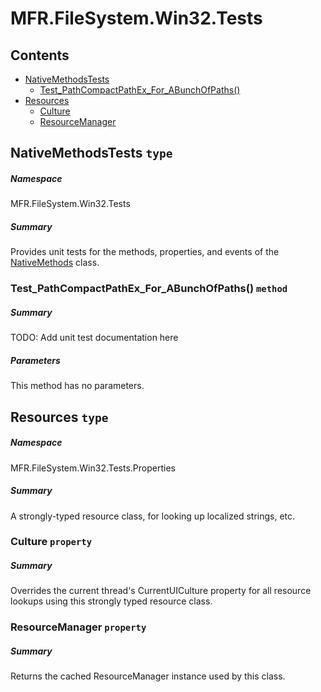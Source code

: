 <a name='assembly'></a>
# MFR.FileSystem.Win32.Tests

## Contents

- [NativeMethodsTests](#T-MFR-FileSystem-Win32-Tests-NativeMethodsTests 'MFR.FileSystem.Win32.Tests.NativeMethodsTests')
  - [Test_PathCompactPathEx_For_ABunchOfPaths()](#M-MFR-FileSystem-Win32-Tests-NativeMethodsTests-Test_PathCompactPathEx_For_ABunchOfPaths 'MFR.FileSystem.Win32.Tests.NativeMethodsTests.Test_PathCompactPathEx_For_ABunchOfPaths')
- [Resources](#T-MFR-FileSystem-Win32-Tests-Properties-Resources 'MFR.FileSystem.Win32.Tests.Properties.Resources')
  - [Culture](#P-MFR-FileSystem-Win32-Tests-Properties-Resources-Culture 'MFR.FileSystem.Win32.Tests.Properties.Resources.Culture')
  - [ResourceManager](#P-MFR-FileSystem-Win32-Tests-Properties-Resources-ResourceManager 'MFR.FileSystem.Win32.Tests.Properties.Resources.ResourceManager')

<a name='T-MFR-FileSystem-Win32-Tests-NativeMethodsTests'></a>
## NativeMethodsTests `type`

##### Namespace

MFR.FileSystem.Win32.Tests

##### Summary

Provides unit tests for the methods, properties, and events of the
[NativeMethods](#T-MFR-FileSystem-Win32-NativeMethods 'MFR.FileSystem.Win32.NativeMethods') class.

<a name='M-MFR-FileSystem-Win32-Tests-NativeMethodsTests-Test_PathCompactPathEx_For_ABunchOfPaths'></a>
### Test_PathCompactPathEx_For_ABunchOfPaths() `method`

##### Summary

TODO: Add unit test documentation here

##### Parameters

This method has no parameters.

<a name='T-MFR-FileSystem-Win32-Tests-Properties-Resources'></a>
## Resources `type`

##### Namespace

MFR.FileSystem.Win32.Tests.Properties

##### Summary

A strongly-typed resource class, for looking up localized strings, etc.

<a name='P-MFR-FileSystem-Win32-Tests-Properties-Resources-Culture'></a>
### Culture `property`

##### Summary

Overrides the current thread's CurrentUICulture property for all
  resource lookups using this strongly typed resource class.

<a name='P-MFR-FileSystem-Win32-Tests-Properties-Resources-ResourceManager'></a>
### ResourceManager `property`

##### Summary

Returns the cached ResourceManager instance used by this class.
